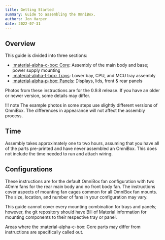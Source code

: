 ```yaml
---
title: Getting Started
summary: Guide to assembling the OmniBox.
authors: Jon Harper
date: 2022-07-31
---
```


## Overview

This guide is divided into three sections:

- [:material-alpha-c-box: Core](core.md): Assembly of the main body and base; power supply mounting
- [:material-alpha-t-box: Trays](trays.md): Lower bay, CPU, and MCU tray assembly
- [:material-alpha-p-box: Panels](panels.md): Displays, lids, front & rear panels

Photos from these instructions are for the 0.9.8 release. If you have an older or newer version, some details may differ.

!!! note
    The example photos in some steps use slightly different versions of OmniBox. The differences in appearance will not affect the assembly process.

## Time

Assembly takes approximately one to two hours, assuming that you have all of the parts pre-printed and have never assembled an OmniBox. This does not include the time needed to run and attach wiring.

## Configurations

These instructions are for the default OmniBox fan configuration with two 40mm fans for the rear main body and no front body fan. The instructions cover aspects of mounting fan cages common for all OmniBox fan mounts. The size, location, and number of fans in your configuration may vary.

This guide cannot cover every mounting combination for trays and panels; however, the git repository should have Bill of Material information for mounting components to their respective tray or panel.

Areas where the :material-alpha-c-box: Core parts may differ from instructions are specifically called out.